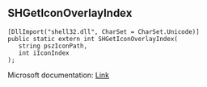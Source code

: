 ## SHGetIconOverlayIndex

```
[DllImport("shell32.dll", CharSet = CharSet.Unicode)]
public static extern int SHGetIconOverlayIndex(
   string pszIconPath,
   int iIconIndex
);
```

Microsoft documentation: [Link](https://learn.microsoft.com/en-us/windows/win32/api/shlobj_core/nf-shlobj_core-shgeticonoverlayindexa)
